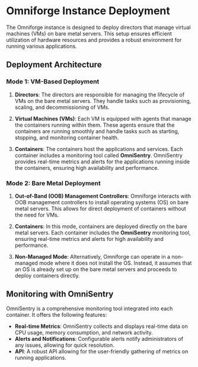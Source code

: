 # Omniforge Instance Deployment

The Omniforge instance is designed to deploy directors that manage virtual machines (VMs) on bare metal servers. This setup ensures efficient utilization of hardware resources and provides a robust environment for running various applications.

## Deployment Architecture

### Mode 1: VM-Based Deployment

1. **Directors**: The directors are responsible for managing the lifecycle of VMs on the bare metal servers. They handle tasks such as provisioning, scaling, and decommissioning of VMs.

2. **Virtual Machines (VMs)**: Each VM is equipped with agents that manage the containers running within them. These agents ensure that the containers are running smoothly and handle tasks such as starting, stopping, and monitoring container health.

3. **Containers**: The containers host the applications and services. Each container includes a monitoring tool called **OmniSentry**. OmniSentry provides real-time metrics and alerts for the applications running inside the containers, ensuring high availability and performance.

### Mode 2: Bare Metal Deployment

1. **Out-of-Band (OOB) Management Controllers**: Omniforge interacts with OOB management controllers to install operating systems (OS) on bare metal servers. This allows for direct deployment of containers without the need for VMs.

2. **Containers**: In this mode, containers are deployed directly on the bare metal servers. Each container includes the **OmniSentry** monitoring tool, ensuring real-time metrics and alerts for high availability and performance.

3. **Non-Managed Mode**: Alternatively, Omniforge can operate in a non-managed mode where it does not install the OS. Instead, it assumes that an OS is already set up on the bare metal servers and proceeds to deploy containers directly.

## Monitoring with OmniSentry

OmniSentry is a comprehensive monitoring tool integrated into each container. It offers the following features:

- **Real-time Metrics**: OmniSentry collects and displays real-time data on CPU usage, memory consumption, and network activity.
- **Alerts and Notifications**: Configurable alerts notify administrators of any issues, allowing for quick resolution.
- **API**: A robust API allowing for the user-friendly gathering of metrics on running applications.